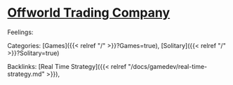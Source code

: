 # [Offworld Trading Company](https://www.offworldgame.com/)

Feelings:

Categories: [Games]({{< relref "/" >}}?Games=true),
[Solitary]({{< relref "/" >}}?Solitary=true)

Backlinks: [Real Time Strategy]({{< relref "/docs/gamedev/real-time-strategy.md" >}}), 

